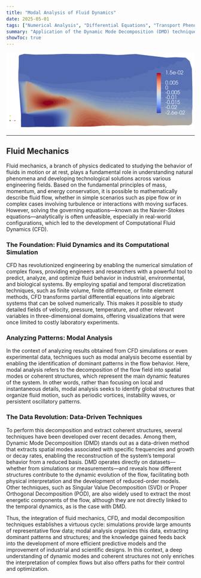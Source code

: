 ```yaml
---
title: "Modal Analysis of Fluid Dynamics"
date: 2025-05-01
tags: ["Numerical Analysis", "Differential Equations", "Transport Phenomena", "Heat Transfer", "Fluid Dynamics", "Computational Fluid Dynamics", "Scientific Computing"]
summary: "Application of the Dynamic Mode Decomposition (DMD) technique to identify and understand coherent structures (or modes) that dominate the spatial and temporal behavior of a fluid flow."
showToc: true
---
```


![](dynamic_mode_decomposition.png)

---

## Fluid Mechanics

Fluid mechanics, a branch of physics dedicated to studying the behavior of fluids in motion or at rest, plays a fundamental role in understanding natural phenomena and developing technological solutions across various engineering fields. Based on the fundamental principles of mass, momentum, and energy conservation, it is possible to mathematically describe fluid flow, whether in simple scenarios such as pipe flow or in complex cases involving turbulence or interactions with moving surfaces. However, solving the governing equations—known as the Navier-Stokes equations—analytically is often unfeasible, especially in real-world configurations, which led to the development of Computational Fluid Dynamics (CFD).

### The Foundation: Fluid Dynamics and its Computational Simulation

CFD has revolutionized engineering by enabling the numerical simulation of complex flows, providing engineers and researchers with a powerful tool to predict, analyze, and optimize fluid behavior in industrial, environmental, and biological systems. By employing spatial and temporal discretization techniques, such as finite volume, finite difference, or finite element methods, CFD transforms partial differential equations into algebraic systems that can be solved numerically. This makes it possible to study detailed fields of velocity, pressure, temperature, and other relevant variables in three-dimensional domains, offering visualizations that were once limited to costly laboratory experiments.

### Analyzing Patterns: Modal Analysis

In the context of analyzing results obtained from CFD simulations or even experimental data, techniques such as modal analysis become essential by enabling the identification of dominant patterns in the flow behavior. Here, modal analysis refers to the decomposition of the flow field into spatial modes or coherent structures, which represent the main dynamic features of the system. In other words, rather than focusing on local and instantaneous details, modal analysis seeks to identify global structures that organize fluid motion, such as periodic vortices, instability waves, or persistent oscillatory patterns.

### The Data Revolution: Data-Driven Techniques

To perform this decomposition and extract coherent structures, several techniques have been developed over recent decades. Among them, Dynamic Mode Decomposition (DMD) stands out as a data-driven method that extracts spatial modes associated with specific frequencies and growth or decay rates, enabling the reconstruction of the system’s temporal behavior from a reduced basis. DMD operates directly on datasets—whether from simulations or measurements—and reveals how different structures contribute to the dynamic evolution of the flow, facilitating both physical interpretation and the development of reduced-order models. Other techniques, such as Singular Value Decomposition (SVD) or Proper Orthogonal Decomposition (POD), are also widely used to extract the most energetic components of the flow, although they are not directly linked to the temporal dynamics, as is the case with DMD.

Thus, the integration of fluid mechanics, CFD, and modal decomposition techniques establishes a virtuous cycle: simulations provide large amounts of representative flow data; modal analysis organizes this data, extracting dominant patterns and structures; and the knowledge gained feeds back into the development of more efficient predictive models and the improvement of industrial and scientific designs. In this context, a deep understanding of dynamic modes and coherent structures not only enriches the interpretation of complex flows but also offers paths for their control and optimization.
